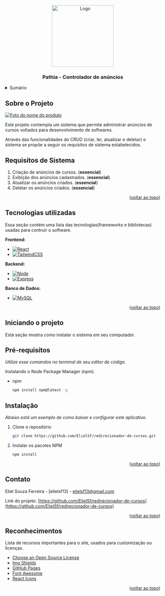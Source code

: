 <a name="readme-top" id="readme-top"></a>

<!-- Logo do projeto -->
<br />
<div align="center">
  <a href="https://github.com/ElielSf/redirecionador-de-cursos">
    <img src="./frontend/public/PATHIA.png" alt="Logo" width="200" height="200">
  </a>

  <h3 align="center">Pathia - Controlador de anúncios</h3>
</div>




<!-- Sumário -->
<details>
  <summary>Sumário</summary>
  <ol>
    <li>
      <a href="#about-the-project">Sobre o Projeto</a>
      <ul>
        <li><a href="#system-requirements">Requisitos de Sistema</a></li>
        <li><a href="#built-with">Tecnologias utilizadas</a></li>
      </ul>
    </li>
    <li>
      <a href="#getting-started">Iniciando o projeto</a>
      <ul>
        <li><a href="#prerequisites">Pré-requisitos</a></li>
        <li><a href="#installation">Instalação</a></li>
      </ul>
    </li>
    <li><a href="#contact">Contato</a></li>
    <li><a href="#acknowledgments">Reconhecimentos</a></li>
  </ol>
</details>



<!-- Sobre o Projeto -->
<h2 id="about-the-project"> Sobre o Projeto </h2>

[![Foto do nome do produto][product-screenshot]](product-url)

Este projeto contempla um sistema que permite administrar anúncios de cursos voltados para desenvolvimento de softwares. 

Através das funcionalidades do CRUD (criar, ler, atualizar e deletar) o sistema se propõe a seguir os requisitos de sistema estabelecidos.

<h2 id="system-requirements"> Requisitos de Sistema </h2>

  1. Criação de anúncios de cursos. (**essencial**)
  2. Exibição dos anúncios cadastrados. (**essencial**)
  3. Atualizar os anúncios criados. (**essencial**)
  4. Deletar os anúncios criados. (**essencial**)

<p align="right">(<a href="#readme-top">voltar ao topo</a>)</p>

<h2 id="built-with"> Tecnologias utilizadas </h2>

Essa seção contém uma lista das tecnologias(frameworks e bibliotecas) usadas para contruir o software.

**Frontend:**
* [![React][React.js]][React-url]
* [![TailwindCSS][TailwindCSS]][TailwindCSS-url]

**Backend:**
* [![Node][Node.js]][Node-url]
* [![Express][Express.js]][Express-url]

**Banco de Dados:**
* [![MySQL][MySQL]][MySQL-url]


<p align="right">(<a href="#readme-top">voltar ao topo</a>)</p>



<!-- Iniciando o projeto -->
<h2 id="getting-started"> Iniciando o projeto </h2>

Está seção mostra como instalar o sistema em seu computador.

<h2 id="prerequisites"> Pré-requisitos </h2>

_Utilize esse comandos no terminal de seu editor de código._

Instalando o Node Package Manager (npm).
* npm
  ```sh
  npm install npm@latest -g
  ```

<h2 id="installation"> Instalação </h2>

_Abaixo está um exemplo de como baixar e configurar este aplicativo._

1. Clone o repositório
   ```sh
   git clone https://github.com/ElielSf/redirecionador-de-cursos.git
   ```
2. Instalar os pacotes NPM
   ```sh
   npm install
   ```

<p align="right">(<a href="#readme-top">voltar ao topo</a>)</p>



<!-- Contato -->
<h2 id="contact"> Contato </h2>

Eliel Souza Ferreira - [elielsf13] - elielsf13@gmail.com

Link do projeto: [https://github.com/ElielSf/redirecionador-de-cursos](https://github.com/ElielSf/redirecionador-de-cursos)

<p align="right">(<a href="#readme-top">voltar ao topo</a>)</p>



<!-- Reconhecimentos -->
<h2 id="acknowledgments"> Reconhecimentos </h2>

Lista de recursos importantes para o site, usados para customização ou licenças.

* [Choose an Open Source License](https://choosealicense.com)
* [Img Shields](https://shields.io)
* [GitHub Pages](https://pages.github.com)
* [Font Awesome](https://fontawesome.com)
* [React Icons](https://react-icons.github.io/react-icons/search)

<p align="right">(<a href="#readme-top">voltar ao topo</a>)</p>



<!-- MARKDOWN LINKS & IMAGENS -->
<!-- https://www.markdownguide.org/basic-syntax/#reference-style-links -->
[contributors-shield]: https://img.shields.io/github/contributors/othneildrew/Best-README-Template.svg?style=for-the-badge
[contributors-url]: https://github.com/othneildrew/Best-README-Template/graphs/contributors
[forks-shield]: https://img.shields.io/github/forks/othneildrew/Best-README-Template.svg?style=for-the-badge
[forks-url]: https://github.com/othneildrew/Best-README-Template/network/members
[stars-shield]: https://img.shields.io/github/stars/othneildrew/Best-README-Template.svg?style=for-the-badge
[stars-url]: https://github.com/othneildrew/Best-README-Template/stargazers
[issues-shield]: https://img.shields.io/github/issues/othneildrew/Best-README-Template.svg?style=for-the-badge
[issues-url]: https://github.com/othneildrew/Best-README-Template/issues
[license-shield]: https://img.shields.io/github/license/othneildrew/Best-README-Template.svg?style=for-the-badge
[license-url]: https://github.com/othneildrew/Best-README-Template/blob/master/LICENSE.txt
[linkedin-shield]: https://img.shields.io/badge/-LinkedIn-black.svg?style=for-the-badge&logo=linkedin&colorB=555
[linkedin-url]: https://linkedin.com/in/othneildrew
[product-screenshot]: images/screenshot.png

[React.js]: https://img.shields.io/badge/React-20232A?style=for-the-badge&logo=react&logoColor=61DAFB
[React-url]: https://reactjs.org/
[Node.js]: https://img.shields.io/badge/Node.js-43853D?style=for-the-badge&logo=node.js&logoColor=white
[Node-url]: https://nodejs.org/en
[Express.js]: https://img.shields.io/badge/Express.js-404D59?style=for-the-badge
[Express-url]: https://expressjs.com/pt-br/
[TailwindCSS]: https://img.shields.io/badge/Tailwind_CSS-38B2AC?style=for-the-badge&logo=tailwind-css&logoColor=white
[TailwindCSS-url]: https://tailwindcss.com/
[React-router]: https://img.shields.io/badge/React_Router-CA4245?style=for-the-badge&logo=react-router&logoColor=white
[React-router-url]: https://reactrouter.com/en/main
[MySQL]: https://img.shields.io/badge/MySQL-00000F?style=for-the-badge&logo=mysql&logoColor=white
[MySQL-url]: https://www.mysql.com/